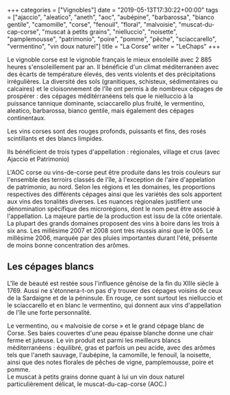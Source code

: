 +++
categories = ["Vignobles"]
date = "2019-05-13T17:30:22+00:00"
tags = ["ajaccio", "aleatico", "aneth", "aoc", "aubépine", "barbarossa", "bianco gentile", "camomille", "corse", "fenouil", "floral", "malvoisie", "muscat-du-cap-corse", "muscat à petits grains", "nielluccio", "noisette", "pamplemousse", "patrimonio", "poire", "pomme", "pêche", "sciaccarello", "vermentino", "vin doux naturel"] 
title = "La Corse"
writer = "LeChaps"
+++

Le vignoble corse est le vignoble français le mieux ensoleillé avec 2 885 heures s'ensoleillement par an. Il bénéficie d'un climat méditerranéen avec des écarts de température élevés, des vents violents et des précipitations irrégulières. La diversité des sols (granitiques, schisteux, sédimentaires ou calcaires) et le cloisonnement de l'île ont permis à de nombreux cépages de prospérer : des cépages méditérranéens tels que le nielluccio à la puissance tannique dominante, sciaccarello plus fruité, le vermentino, aleatico, barbarossa, bianco gentile, mais également des cépages continentaux.  

Les vins corses sont des rouges profonds, puissants et fins, des rosés scintillants et des blancs limpides.  

Ils bénéficient de trois types d'appellation : régionales, village et crus (avec Ajaccio et Patrimonio)

L'AOC corse ou vins-de-corse peut être produite dans les trois couleurs sur l'ensemble des terroirs classés de l'île, à l'exception de l'aire d'appelation de patrimonio, au nord. Selon les régions et les domaines, les proportions respectives des différents cépages ainsi que les variétés des sols apportent aux vins des tonalités diverses. Les nuances régionales justifient une dénomination spécifique des microrégions, dont le nom peut être associé à l'appellation. La majeure partie de la production est issu de la côte orientale.  
La plupart des grands domaines proposent des vins à boire dans les trois à six ans. Les millésime 2007 et 2008 sont très réussis ainsi que le 005. Le millésime 2006, marquée par des pluies importantes durant l'été, présente de moins bonne concentration des arômes.

## Les cépages blancs

L'île de beauté est restée sous l'influence gênoise de la fin du XIIIe siècle à 1769. Aussi ne s'étonnera-t-on pas d'y trouver des cépages voisins de ceux de la Sardaigne et de la péninsule. En rouge, ce sont surtout les nielluccio et le sciaccarello et en blanc le vermentino, qui donnent aux vins d'appellation de l'île une forte personnalité.  

Le vermentino, ou « malvoisie de corse » et le grand cépage blanc de Corse. Ses baies couvertes d'une peau épaisse blanche donne une chair ferme et juteuse. Le vin produit est parmi les meilleurs blancs méditerranéens : équilibré, gras et parfois un peu acide, avec des arômes tels que l'aneth sauvage, l'aubépine, la camomille, le fenouil, la noisette, ainsi que des notes florales de pêches de vigne, pamplemousse, poire et pomme.  
Le muscat à petits grains donne quant à lui un vin doux naturel particulièrement délicat, le muscat-du-cap-corse (AOC.)
